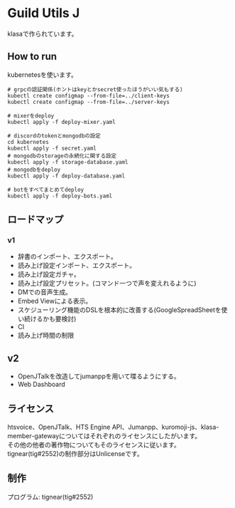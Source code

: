 # Guild Utils J
klasaで作られています。

## How to run
kubernetesを使います。
```
# grpcの認証関係(ホントはkeyとかsecret使ったほうがいい気もする)
kubectl create configmap --from-file=../client-keys
kubectl create configmap --from-file=../server-keys

# mixerをdeploy
kubectl apply -f deploy-mixer.yaml

# discordのtokenとmongodbの設定
cd kubernetes
kubectl apply -f secret.yaml
# mongodbのstorageの永続化に関する設定
kubectl apply -f storage-database.yaml
# mongodbをdeploy
kubectl apply -f deploy-database.yaml

# botをすべてまとめてdeploy
kubectl apply -f deploy-bots.yaml
```
## ロードマップ

### v1
- 辞書のインポート、エクスポート。
- 読み上げ設定インポート、エクスポート。
- 読み上げ設定ガチャ。
- 読み上げ設定プリセット。(コマンド一つで声を変えれるように)
- DMでの音声生成。
- Embed Viewによる表示。
- スケジューリング機能のDSLを根本的に改善する(GoogleSpreadSheetを使い続けるかも要検討)
- CI
- 読み上げ時間の制限
## v2
- OpenJTalkを改造してjumanppを用いて喋るようにする。
- Web Dashboard

## ライセンス
htsvoice、OpenJTalk、HTS Engine API、Jumanpp、kuromoji-js、klasa-member-gatewayについてはそれぞれのライセンスにしたがいます。  
その他の他者の著作物についてもそのライセンスに従います。  
tignear(tig#2552)の制作部分はUnlicenseです。  

## 制作
プログラム: tignear(tig#2552)  